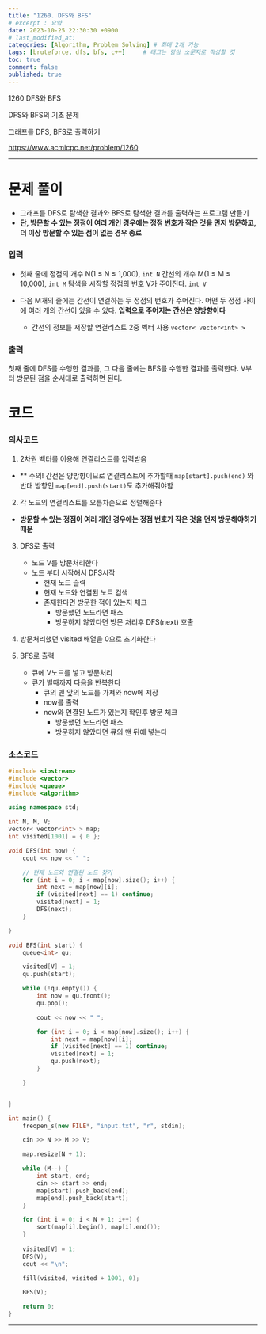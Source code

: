 ```yaml
---
title: "1260. DFS와 BFS"
# excerpt : 요약
date: 2023-10-25 22:30:30 +0900
# last_modified_at: 
categories: [Algorithm, Problem Solving] # 최대 2개 가능
tags: [bruteforce, dfs, bfs, c++]     # 태그는 항상 소문자로 작성할 것
toc: true
comment: false
published: true
---
```


1260 DFS와 BFS

DFS와 BFS의 기초 문제

그래프를 DFS, BFS로 출력하기

https://www.acmicpc.net/problem/1260


---
# 문제 풀이
- 그래프를 DFS로 탐색한 결과와 BFS로 탐색한 결과를 출력하는 프로그램 만들기
- **단, 방문할 수 있는 정점이 여러 개인 경우에는 정점 번호가 작은 것을 먼저 방문하고,**    
**더 이상 방문할 수 있는 점이 없는 경우 종료**

### 입력
- 첫째 줄에 정점의 개수 N(1 ≤ N ≤ 1,000), `int N`
간선의 개수 M(1 ≤ M ≤ 10,000), `int M`
탐색을 시작할 정점의 번호 V가 주어진다. `int V`

- 다음 M개의 줄에는 간선이 연결하는 두 정점의 번호가 주어진다. 
어떤 두 정점 사이에 여러 개의 간선이 있을 수 있다. 
**입력으로 주어지는 간선은 양방향이다**
	- 간선의 정보를 저장할 연결리스트 2중 벡터 사용 `vector< vector<int> >`

### 출력
첫째 줄에 DFS를 수행한 결과를, 
그 다음 줄에는 BFS를 수행한 결과를 출력한다. 
V부터 방문된 점을 순서대로 출력하면 된다.

# 코드

### 의사코드
1. 2차원 벡터를 이용해 연결리스트를 입력받음
- ** 주의! 간선은 양방향이므로 연결리스트에 추가할때 `map[start].push(end)` 와 반대 방향인  `map[end].push(start)`도 추가해줘야함

2. 각 노드의 연결리스트를 오름차순으로 정렬해준다
- **방문할 수 있는 정점이 여러 개인 경우에는 정점 번호가 작은 것을 먼저 방문해야하기 때문**

3. DFS로 출력
	- 노드 V를 방문처리한다
	- 노드 부터 시작해서 DFS시작
		* 현재 노드 출력
		* 현재 노드와 연결된 노트 검색
		* 존재한다면 방문한 적이 있는지 체크
			+ 방문했던 노드라면 패스
			+ 방문하지 않았다면 방문 처리후 DFS(next) 호출


4. 방문처리했던 visited 배열을 0으로 초기화한다

4. BFS로 출력
	- 큐에 V노드를 넣고 방문처리
	- 큐가 빌때까지 다음을 반복한다
		* 큐의 맨 앞의 노드를 가져와 now에 저장
		* now를 출력
		* now와 연결된 노드가 있는지 확인후 방문 체크
			+ 방문했던 노드라면 패스
			+ 방문하지 않았다면 큐의 맨 뒤에 넣는다

### 소스코드

```cpp
#include <iostream>
#include <vector>
#include <queue>
#include <algorithm>

using namespace std;

int N, M, V;
vector< vector<int> > map;
int visited[1001] = { 0 };

void DFS(int now) {
	cout << now << " ";

	// 현재 노드와 연결된 노드 찾기
	for (int i = 0; i < map[now].size(); i++) {
		int next = map[now][i];
		if (visited[next] == 1) continue;
		visited[next] = 1;
		DFS(next);
	}

}

void BFS(int start) {
	queue<int> qu;

	visited[V] = 1;
	qu.push(start);

	while (!qu.empty()) {
		int now = qu.front();
		qu.pop();

		cout << now << " ";

		for (int i = 0; i < map[now].size(); i++) {
			int next = map[now][i];
			if (visited[next] == 1) continue;
			visited[next] = 1;
			qu.push(next);
		}

	}


}

int main() {
	freopen_s(new FILE*, "input.txt", "r", stdin);

	cin >> N >> M >> V;

	map.resize(N + 1);

	while (M--) {
		int start, end;
		cin >> start >> end;
		map[start].push_back(end);
		map[end].push_back(start);
	}

	for (int i = 0; i < N + 1; i++) {
		sort(map[i].begin(), map[i].end());
	}
	
	visited[V] = 1;
	DFS(V);
	cout << "\n";

	fill(visited, visited + 1001, 0);

	BFS(V);

	return 0;
}
```

---

